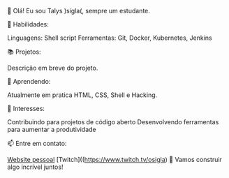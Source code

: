👋 Olá! Eu sou Talys )sigla(, sempre um estudante.

🔧 Habilidades:

Linguagens: Shell script
Ferramentas: Git, Docker, Kubernetes, Jenkins

📚 Projetos:

Descrição em breve do projeto.

🌱 Aprendendo:

Atualmente em pratica HTML, CSS, Shell e Hacking.

🎯 Interesses:

Contribuindo para projetos de código aberto
Desenvolvendo ferramentas para aumentar a produtividade

📫 Entre em contato:

[Website pessoal](https://tsigla.github.io/site/)
[Twitch]((https://www.twitch.tv/osigla)
🚀 Vamos construir algo incrível juntos!
